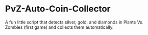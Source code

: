 # PvZ-Auto-Coin-Collector
A fun little script that detects silver, gold, and diamonds in Plants Vs. Zombies (first game) and collects them automatically.
